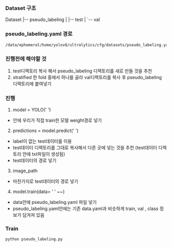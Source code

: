 ### Dataset 구조

Dataset
|-- pseudo_labeling
|   |-- test
|   `-- val

### pseudo_labeling.yaml 경로
```
/data/ephemeral/home/yolov8/ultralytics/cfg/datasets/pseudo_labeling.yaml
```

### 진행전에 해야할 것
1. test디렉토리 복사 해서 pseudo_labeling 디렉토리를 새로 만들 것을 추천
2. stratified 한 fold 중에서 하나를 골라 val디렉토리를 복사 후 pseudo_labeling 디렉토리에 붙여넣기

### 진행

1. model = YOLO(' ')
 - 안에 우리가 직접 train한 모델 weight경로 넣기

2. predictions = model.predict(' ')
 - label이 없는 test데이터를 이용
 - test데이터 디렉토리를 그대로 복사해서 다른 곳에 넣는 것을 추천 (test데이터 디렉토리 안에 txt파일이 생성됨)
 - test데이터의 경로 넣기

3. image_path
 - 마찬가지로 test데이터의 경로 넣기

4. model.train(data= ' ' ~~)
 - data안에 pseudo_labeling.yaml 파일 넣기
 - pseudo_labeling.yaml안에는 기존 data.yaml과 비슷하게 train, val , class 정보가 담겨져 있음

### Train
```
python pseudo_labeling.py
```
